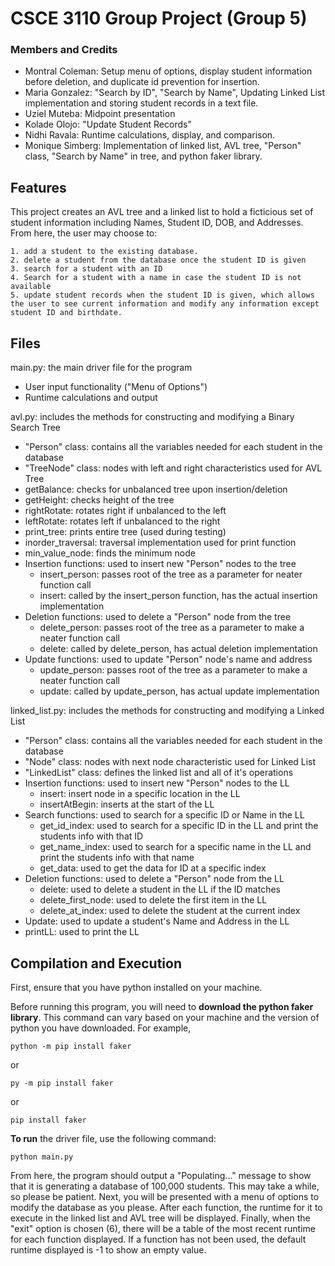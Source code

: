# CSCE 3110 Group Project (Group 5)
### Members and Credits
- Montral Coleman: Setup menu of options, display student information before deletion, and duplicate id prevention for insertion.
- Maria Gonzalez: "Search by ID", "Search by Name", Updating Linked List  implementation and storing student records in a text file.
- Uziel Muteba: Midpoint presentation
- Kolade Olojo: "Update Student Records"
- Nidhi Ravala: Runtime calculations, display, and comparison.
- Monique Simberg: Implementation of linked list, AVL tree, "Person" class, "Search by Name" in tree, and python faker library.

## Features
This project creates an AVL tree and a linked list to hold a ficticious set of student information including Names, Student ID, DOB, and  Addresses. From here, the user may choose to:

    1. add a student to the existing database.    
    2. delete a student from the database once the student ID is given
    3. search for a student with an ID
    4. Search for a student with a name in case the student ID is not available
    5. update student records when the student ID is given, which allows the user to see current information and modify any information except student ID and birthdate.

## Files
main.py: the main driver file for the program
- User input functionality ("Menu of Options")
- Runtime calculations and output

avl.py: includes the methods for constructing and modifying a Binary Search Tree
- "Person" class: contains all the variables needed for each student in the database
- "TreeNode" class: nodes with left and right characteristics used for AVL Tree
- getBalance: checks for unbalanced tree upon insertion/deletion
- getHeight: checks height of the tree
- rightRotate: rotates right if unbalanced to the left
- leftRotate: rotates left if unbalanced to the right
- print_tree: prints entire tree (used during testing)
- inorder_traversal: traversal implementation used for print function
- min_value_node: finds the minimum node
- Insertion functions: used to insert new "Person" nodes to the tree
    - insert_person: passes root of the tree as a parameter for neater function call
    - insert: called by the insert_person function, has the actual insertion implementation
- Deletion functions: used to delete a "Person" node from the tree
    - delete_person: passes root of the tree as a parameter to make a neater function call
    - delete: called by delete_person, has actual deletion implementation
- Update functions: used to update "Person" node's name and address
    - update_person: passes root of the tree as a parameter to make a neater function call
    - update: called by update_person, has actual update implementation

linked_list.py: includes the methods for constructing and modifying a Linked List
- "Person" class: contains all the variables needed for each student in the database
- "Node" class: nodes with next node characteristic used for Linked List
- "LinkedList" class: defines the linked list and all of it's operations
- Insertion functions: used to insert new "Person" nodes to the LL
    - insert: insert node in a specific location in the LL
    - insertAtBegin: inserts at the start of the LL
- Search functions: used to search for a specific ID or Name in the LL
    - get_id_index: used to search for a specific ID in the LL and print the students info with that ID
    - get_name_index: used to search for a specific name in the LL and print the students info with that name
    - get_data: used to get the data for ID at a specific index
- Deletion functions:  used to delete a "Person" node from the LL
    - delete: used to delete a student in the LL if the ID matches
    - delete_first_node: used to delete the first item in the LL
    - delete_at_index: used to delete the student at the current index
- Update: used to update a student's Name and Address in the LL
- printLL: used to print the LL


## Compilation and Execution
First, ensure that you have python installed on your machine. 

Before running this program, you will need to **download the python faker library**. This command can vary based on your machine and the version of python you have downloaded. For example,
```
python -m pip install faker
```
or 
```
py -m pip install faker
```
or 
```
pip install faker
```

**To run** the driver file, use the following command:
```
python main.py
```
From here, the program should output a "Populating..." message to show that it is generating a database of 100,000 students. This may take a while, so please be patient. Next, you will be presented with a menu of options to modify the database as you please. After each function, the runtime for it to execute in the linked list and AVL tree will be displayed. Finally, when the "exit" option is chosen (6), there will be a table of the most recent runtime for each function displayed. If a function has not been used, the default runtime displayed is -1 to show an empty value.
